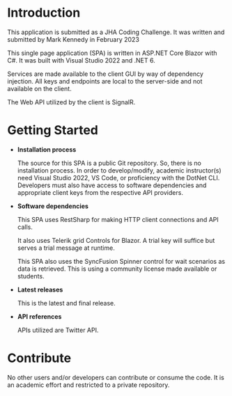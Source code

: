 # Introduction 

This application is submitted as a JHA Coding Challenge. It was written and submitted by Mark Kennedy in February 2023

This single page application (SPA) is written in ASP.NET Core Blazor with C#. It was built with Visual Studio 2022 and .NET 6.

Services are made available to the client GUI by way of dependency injection. All keys and endpoints are local to the server-side and not available on the client.

The Web API utilized by the client is SignalR.

# Getting Started

-	**Installation process**

	The source for this SPA is a public Git repository. So, there is no installation process. In order to develop/modify, academic instructor(s) need Visual Studio 2022, VS Code, or proficiency with the DotNet CLI. Developers must also have access to 
	software dependencies and appropriate client keys from the respective API providers.

-	**Software dependencies**

	This SPA uses RestSharp for making HTTP client connections and API calls.
	
	It also uses Telerik grid Controls for Blazor. A trial key will suffice but serves a trial message at runtime.

	This SPA also uses the SyncFusion Spinner control for wait scenarios as data is retrieved. This is using a community license made available or students.

-	**Latest releases**

	This is the latest and final release.

-	**API references**

	APIs utilized are Twitter API.


# Contribute

No other users and/or developers can contribute or consume the code. It is an academic effort and restricted to a private repository.

